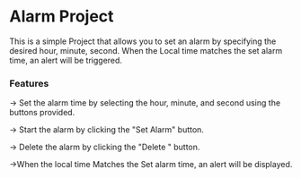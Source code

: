 # Alarm Project

This is a simple Project that allows you to set an alarm by specifying the desired hour, minute, second. When the Local  time matches the set alarm time, an alert will be triggered.

### Features

-> Set the alarm time by selecting the hour, minute, and second using the buttons provided.

-> Start the alarm by clicking the "Set Alarm" button.

->  Delete the alarm by clicking the "Delete " button.

->When the local time Matches the Set alarm time, an alert will be displayed.
